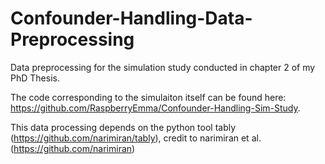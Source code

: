 # Confounder-Handling-Data-Preprocessing
Data preprocessing for the simulation study conducted in chapter 2 of my PhD Thesis.

The code corresponding to the simulaiton itself can be found here: https://github.com/RaspberryEmma/Confounder-Handling-Sim-Study.

This data processing depends on the python tool tably (https://github.com/narimiran/tably), credit to narimiran et al. (https://github.com/narimiran)
